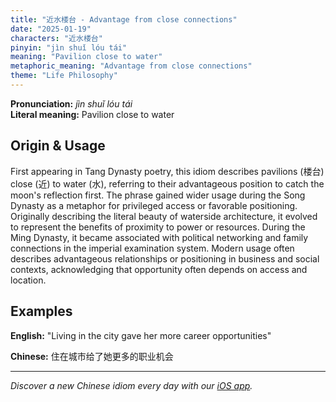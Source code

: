 ```yaml
---
title: "近水楼台 - Advantage from close connections"
date: "2025-01-19"
characters: "近水楼台"
pinyin: "jìn shuǐ lóu tái"
meaning: "Pavilion close to water"
metaphoric_meaning: "Advantage from close connections"
theme: "Life Philosophy"
---
```


**Pronunciation:** *jìn shuǐ lóu tái*  
**Literal meaning:** Pavilion close to water

## Origin & Usage

First appearing in Tang Dynasty poetry, this idiom describes pavilions (楼台) close (近) to water (水), referring to their advantageous position to catch the moon's reflection first. The phrase gained wider usage during the Song Dynasty as a metaphor for privileged access or favorable positioning. Originally describing the literal beauty of waterside architecture, it evolved to represent the benefits of proximity to power or resources. During the Ming Dynasty, it became associated with political networking and family connections in the imperial examination system. Modern usage often describes advantageous relationships or positioning in business and social contexts, acknowledging that opportunity often depends on access and location.

## Examples

**English:** "Living in the city gave her more career opportunities"

**Chinese:** 住在城市给了她更多的职业机会

---

*Discover a new Chinese idiom every day with our [iOS app](https://apps.apple.com/us/app/daily-chinese-idioms/id6740611324).*
